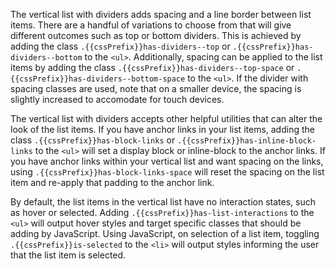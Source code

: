 The vertical list with dividers adds spacing and a line border between list items. There are a handful of variations to choose from that will give different outcomes such as top or bottom dividers. This is achieved by adding the class `.{{cssPrefix}}has-dividers--top` or `.{{cssPrefix}}has-dividers--bottom` to the `<ul>`. Additionally, spacing can be applied to the list items by adding the class `.{{cssPrefix}}has-dividers--top-space` or `.{{cssPrefix}}has-dividers--bottom-space` to the `<ul>`. If the divider with spacing classes are used, note that on a smaller device, the spacing is slightly increased to accomodate for touch devices.

The vertical list with dividers accepts other helpful utilities that can alter the look of the list items. If you have anchor links in your list items, adding the class `.{{cssPrefix}}has-block-links` or `.{{cssPrefix}}has-inline-block-links` to the `<ul>` will set a display block or inline-block to the anchor links. If you have anchor links within your vertical list and want spacing on the links, using `.{{cssPrefix}}has-block-links-space` will reset the spacing on the list item and re-apply that padding to the anchor link.

By default, the list items in the vertical list have no interaction states, such as hover or selected. Adding `.{{cssPrefix}}has-list-interactions` to the `<ul>` will output hover styles and target specific classes that should be adding by JavaScript. Using JavaScript, on selection of a list item, toggling `.{{cssPrefix}}is-selected` to the `<li>` will output styles informing the user that the list item is selected.

